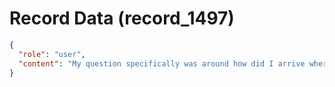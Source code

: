 # Record Data (record_1497)

```json
{
  "role": "user",
  "content": "My question specifically was around how did I arrive where I am based on the historical context of me using anglophone sources heavily to guide my truth and values? in the 90s and 2000s. \n"
}
```
